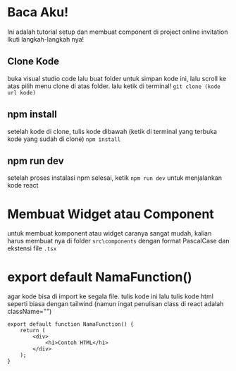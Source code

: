 # Baca Aku!
Ini adalah tutorial setup dan membuat component di project online invitation
Ikuti langkah-langkah nya!

## Clone Kode
buka visual studio code lalu buat folder untuk simpan kode ini, lalu scroll ke atas pilih menu clone di atas folder. lalu 
ketik di terminal!
```git clone (kode url kode)```

## npm install
setelah kode di clone, tulis kode dibawah (ketik di terminal yang terbuka kode yang sudah di clone) 
```npm install```

## npm run dev
setelah proses instalasi npm selesai, ketik 
```npm run dev```
untuk menjalankan kode react

# Membuat Widget atau Component
untuk membuat komponent atau widget caranya sangat mudah, kalian harus membuat nya di folder ```src\components``` dengan format PascalCase dan ekstensi file ```.tsx```

# export default NamaFunction()
agar kode bisa di import ke segala file. tulis kode ini lalu tulis kode html seperti biasa dengan tailwind (namun ingat penulisan class di react adalah className="")
```
export default function NamaFunction() {
	return (
		<div>
			<h1>Contoh HTML</h1>
		</div>
	);
}
```

